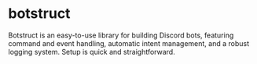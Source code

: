 # botstruct
Botstruct is an easy-to-use library for building Discord bots, featuring command and event handling, automatic intent management, and a robust logging system. Setup is quick and straightforward.
